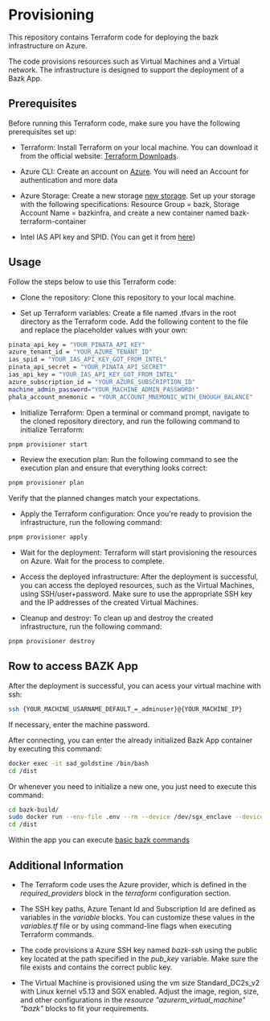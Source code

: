 # Provisioning

This repository contains Terraform code for deploying the bazk infrastructure on Azure.

The code provisions resources such as Virtual Machines and a Virtual network. The infrastructure is designed to support the deployment of a Bazk App.

## Prerequisites

Before running this Terraform code, make sure you have the following prerequisites set up:

- Terraform: Install Terraform on your local machine. You can download it from the official website: [Terraform Downloads](https://developer.hashicorp.com/terraform/downloads).

- Azure CLI: Create an account on [Azure](https://portal.azure.com//). You will need an Account for authentication and more data

- Azure Storage: Create a new storage [new storage](https://portal.azure.com/#view/HubsExtension/BrowseResource/resourceType/Microsoft.Storage%2FStorageAccounts). Set up your storage with the following specifications: Resource Group = bazk, Storage Account Name = bazkinfra, and create a new container named bazk-terraform-container

- Intel IAS API key and SPID. (You can get it from [here](https://api.portal.trustedservices.intel.com/EPID-attestation))

## Usage

Follow the steps below to use this Terraform code:

- Clone the repository: Clone this repository to your local machine.

- Set up Terraform variables: Create a file named .tfvars in the root directory as the Terraform code. Add the following content to the file and replace the placeholder values with your own:
```bash
pinata_api_key = "YOUR_PINATA_API_KEY"
azure_tenant_id = "YOUR_AZURE_TENANT_ID"
ias_spid = "YOUR_IAS_API_KEY_GOT_FROM_INTEL"
pinata_api_secret = "YOUR_PINATA_API_SECRET"
ias_api_key = "YOUR_IAS_API_KEY_GOT_FROM_INTEL"
azure_subscription_id = "YOUR_AZURE_SUBSCRIPTION_ID"
machine_admin_password="YOUR_MACHINE_ADMIN_PASSWORD!"
phala_account_mnemonic = "YOUR_ACCOUNT_MNEMONIC_WITH_ENOUGH_BALANCE"
```

- Initialize Terraform: Open a terminal or command prompt, navigate to the cloned repository directory, and run the following command to initialize Terraform:

```bash
pnpm provisioner start
```

- Review the execution plan: Run the following command to see the execution plan and ensure that everything looks correct:

```bash
pnpm provisioner plan
```
Verify that the planned changes match your expectations.

- Apply the Terraform configuration: Once you're ready to provision the infrastructure, run the following command:

```bash
pnpm provisioner apply
```

- Wait for the deployment: Terraform will start provisioning the resources on Azure. Wait for the process to complete.

- Access the deployed infrastructure: After the deployment is successful, you can access the deployed resources, such as the Virtual Machines, using SSH/user+password. Make sure to use the appropriate SSH key and the IP addresses of the created Virtual Machines.

- Cleanup and destroy: To clean up and destroy the created infrastructure, run the following command:

```bash
pnpm provisioner destroy
```

## Row to access BAZK App
After the deployment is successful, you can acess your virtual machine with ssh:

```bash
ssh {YOUR_MACHINE_USARNAME_DEFAULT_=_adminuser}@{YOUR_MACHINE_IP}
```

If necessary, enter the machine password.

After connecting, you can enter the already initialized Bazk App container by executing this command:

```bash
docker exec -it sad_goldstine /bin/bash
cd /dist
```

Or whenever you need to initialize a new one, you just need to execute this command:

```bash
cd bazk-build/
sudo docker run --env-file .env --rm --device /dev/sgx_enclave --device /dev/sgx_provision -v $(pwd)/dist:/dist -it gramineproject/gramine
cd /dist
```

Within the app you can execute [basic bazk commands](../../README.md)

## Additional Information

- The Terraform code uses the Azure provider, which is defined in the *required_providers* block in the *terraform* configuration section.

- The SSH key paths, Azure Tenant Id and Subscription Id are defined as variables in the *variable* blocks. You can customize these values in the *variables.tf* file or by using command-line flags when executing Terraform commands.

- The code provisions a Azure SSH key named *bazk-ssh* using the public key located at the path specified in the *pub_key* variable. Make sure the file exists and contains the correct public key.

- The Virtual Machine is provisioned using the vm size Standard_DC2s_v2 with Linux kernel v5.13 and SGX enabled. Adjust the image, region, size, and other configurations in the *resource "azurerm_virtual_machine" "bazk"* blocks to fit your requirements.

